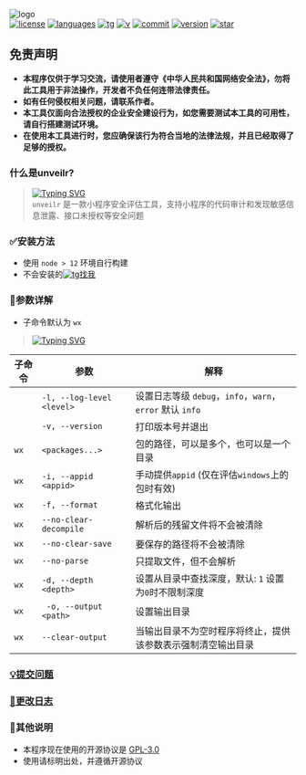 ![logo](./images/logo.svg)<br>
[![license](https://img.shields.io/github/license/r3x5ur/unveilr)][repo]
[![languages](https://img.shields.io/github/languages/top/r3x5ur/unveilr)][repo]
[![tg](https://img.shields.io/badge/t.me-unveilr-blue)](https://t.me/unveilr)
[![v](https://img.shields.io/endpoint?color=blue&label=visitor&url=https%3A%2F%2Fhits.dwyl.com%2Fr3x5ur%2Funveilr.json)][repo]
[![commit](https://img.shields.io/github/commit-activity/m/r3x5ur/unveilr)][repo]
[![version](https://img.shields.io/github/package-json/v/r3x5ur/unveilr?color=red)][repo]
[![star](https://img.shields.io/github/stars/r3x5ur/unveilr?style=social)][repo]


## 免责声明
- **本程序仅供于学习交流，请使用者遵守《中华人民共和国网络安全法》，勿将此工具用于非法操作，开发者不负任何连带法律责任。**<br/>
- **如有任何侵权相关问题，请联系作者。**<br/>
- **本工具仅面向合法授权的企业安全建设行为，如您需要测试本工具的可用性，请自行搭建测试环境。**<br/>
- **在使用本工具进行时，您应确保该行为符合当地的法律法规，并且已经取得了足够的授权。**

### 什么是unveilr?
> [![Typing SVG](https://readme-typing-svg.herokuapp.com/?size=21&duration=3333&pause=333&color=00F72B&background=000000&multiline=true&width=453&height=75&lines=%24+unveilr;%E3%80%80A%20small%20program%20security%20assessment%20tool)<br>][repo]
> `unveilr` 是一款小程序安全评估工具，支持小程序的代码审计和发现敏感信息泄露、接口未授权等安全问题

### ✅安装方法
- 使用 `node > 12` 环境自行构建
- 不会安装的[![tg](https://upload.wikimedia.org/wikipedia/commons/thumb/8/83/Telegram_2019_Logo.svg/15px-Telegram_2019_Logo.svg.png)找我](https://t.me/unveilr)

### 📝参数详解

- 子命令默认为 `wx`
> [![Typing SVG](https://readme-typing-svg.herokuapp.com/?size=21&duration=3333&pause=333&color=00F72B&background=000000&multiline=true&width=453&height=75&lines=%24%20unveilr%20%2Fpath%2Fto%2Fpkg%2Fdir%3B%E3%80%80You%20will%20open%20the%20door%20to%20a%20new%20world)<br>][repo]

| 子命令  | 参数                        | 解释                                             |
|------|---------------------------|------------------------------------------------|
|      | `-l, --log-level <level>` | 设置日志等级 `debug`，`info`，`warn`，`error` 默认 `info` |
|      | `-v, --version`           | 打印版本号并退出                                       |
| `wx` | `<packages...>`           | 包的路径，可以是多个，也可以是一个目录                            |
| `wx` | `-i, --appid <appid>`     | 手动提供`appid` (仅在评估`windows`上的包时有效)              |
| `wx` | `-f, --format`            | 格式化输出                                          |
| `wx` | `--no-clear-decompile`    | 解析后的残留文件将不会被清除                                 |
| `wx` | `--no-clear-save`         | 要保存的路径将不会被清除                                   |
| `wx` | `--no-parse`              | 只提取文件，但不会解析                                    |
| `wx` | `-d, --depth <depth>`     | 设置从目录中查找深度，默认: `1` 设置为`0`时不限制深度                |
| `wx` | ` -o, --output <path>`    | 设置输出目录                                         |
| `wx` | `--clear-output`          | 当输出目录不为空时程序将终止，提供该参数表示强制清空输出目录                 |


### [💡提交问题](https://github.com/r3x5ur/unveilr/issues)

### [📝更改日志](https://github.com/r3x5ur/unveilr/blob/master/CHANGELOG.md)

### 💬其他说明

- 本程序现在使用的开源协议是 [GPL-3.0](https://www.gnu.org/licenses/gpl-3.0.html)
- 使用请标明出处，并遵循开源协议



[repo]:https://github.com/r3x5ur/unveilr
